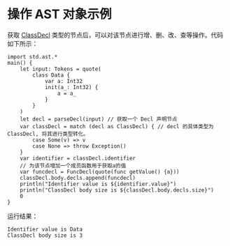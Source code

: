 # 操作 AST 对象示例

获取 [ClassDecl](../ast_package_api/ast_package_classes.md#class-classdecl) 类型的节点后，可以对该节点进行增、删、改、查等操作。代码如下所示：

<!-- verify -->

```cangjie
import std.ast.*
main() {
    let input: Tokens = quote(
        class Data {
            var a: Int32
            init(a_: Int32) {
                a = a_
            }
        }
    )
    let decl = parseDecl(input) // 获取一个 Decl 声明节点
    var classDecl = match (decl as ClassDecl) { // decl 的具体类型为 ClassDecl, 将其进行类型转化。
        case Some(v) => v
        case None => throw Exception()
    }
    var identifier = classDecl.identifier
    // 为该节点增加一个成员函数用于获取a的值
    var funcdecl = FuncDecl(quote(func getValue() {a}))
    classDecl.body.decls.append(funcdecl)
    println("Identifier value is ${identifier.value}")
    println("ClassDecl body size is ${classDecl.body.decls.size}")
    0
}
```

运行结果：

```text
Identifier value is Data
ClassDecl body size is 3
```
